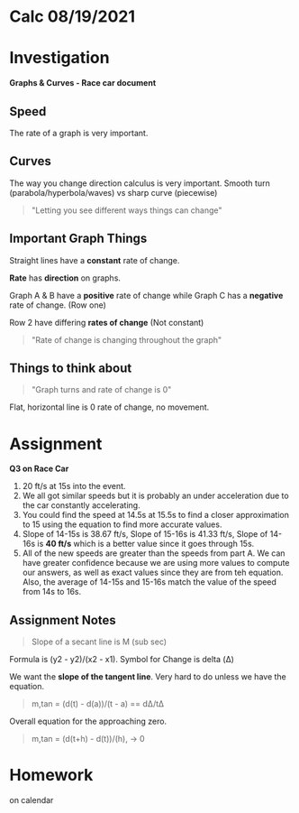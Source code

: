 # Calc 08/19/2021

Investigation
=============
__Graphs & Curves - Race car document__

Speed
-----
The rate of a graph is very important. 

Curves
------
The way you change direction calculus is very important.
Smooth turn (parabola/hyperbola/waves) vs sharp curve (piecewise)

> "Letting you see different ways things can change"

Important Graph Things
----------------------
Straight lines have a __constant__ rate of change.

__Rate__ has __direction__ on graphs.

Graph A & B have a __positive__ rate of change while Graph C has a __negative__ rate of change. (Row one)

Row 2 have differing __rates of change__ (Not constant)
> "Rate of change is changing throughout the graph"

Things to think about
---------------------
> "Graph turns and rate of change is 0"

Flat, horizontal line is 0 rate of change, no movement.

Assignment
==========
__Q3 on Race Car__

1. 20 ft/s at 15s into the event.
2. We all got similar speeds but it is probably an under acceleration due to the car constantly accelerating.
3. You could find the speed at 14.5s at 15.5s to find a closer approximation to 15 using the equation to find more accurate values.
4. Slope of 14-15s is 38.67 ft/s, Slope of 15-16s is 41.33 ft/s, Slope of 14-16s is __40 ft/s__ which is a better value since it goes through 15s.
5. All of the new speeds are greater than the speeds from part A. We can have greater confidence because we are using more values to compute our answers, as well as exact values since they are from teh equation. Also, the average of 14-15s and 15-16s match the value of the speed from 14s to 16s.

Assignment Notes
----------------

> Slope of a secant line is M (sub sec)

Formula is (y2 - y2)/(x2 - x1). Symbol for Change is delta (Δ)

We want the __slope of the tangent line__. Very hard to do unless we have the equation.

> m,tan = (d(t) - d(a))/(t - a) == dΔ/tΔ

Overall equation for the approaching zero.
> m,tan = (d(t+h) - d(t))/(h), -> 0

Homework
========
on calendar